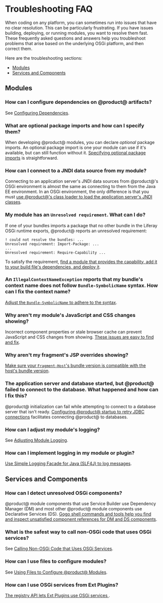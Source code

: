 # Troubleshooting FAQ [](id=troubleshooting)

When coding on any platform, you can sometimes run into issues that have no
clear resolution. This can be particularly frustrating. If you have issues
building, deploying, or running modules, you want to resolve them fast. These
frequently asked questions and answers help you troubleshoot problems that arise
based on the underlying OSGi platform, and then correct them. 

Here are the troubleshooting sections:

-   [Modules](#troubleshooting-modules)
-   [Services and Components](#troubleshooting-services-and-components)

## Modules [](id=troubleshooting-modules)

### How can I configure dependencies on @product@ artifacts? [](id=how-can-i-configure-dependencies-on-product-artifacts)
 
See
[Configuring Dependencies](/develop/tutorials/-/knowledge_base/7-0/configuring-dependencies). 

### What are optional package imports and how can I specify them? [](id=what-are-optional-package-imports-and-how-can-i-specify-them)

When developing @product@ modules, you can declare *optional* package imports.
An optional package import is one your module can use if it's available, but can
still function without it.
[Specifying optional package imports](/develop/tutorials/-/knowledge_base/7-0/declaring-optional-import-package-requirements)
is straightforward. 

### How can I connect to a JNDI data source from my module? [](id=how-can-i-connect-to-a-jndi-data-source-from-my-module)

Connecting to an application server's JNDI data sources from @product@'s OSGi
environment is almost the same as connecting to them from the Java EE
environment. In an OSGi environment, the only difference is that you must
[use @product@'s class loader to load the application server's JNDI classes](/develop/tutorials/-/knowledge_base/7-0/connecting-to-data-sources-using-jndi). 

### My module has an `Unresolved requirement`. What can I do? [](id=my-module-has-an-unresolved-requirement-what-can-i-do)

If one of your bundles imports a package that no other bundle in the Liferay
OSGi runtime exports, @product@ reports an unresolved requirement:

    ! could not resolve the bundles: ...
    Unresolved requirement: Import-Package: ...
    ...
    Unresolved requirement: Require-Capability ...

To satisfy the requirement,
[find a module that provides the capability, add it to your build file's dependencies, and deploy it](/develop/tutorials/-/knowledge_base/7-0/resolving-bundle-requirements). 

### An `IllegalContextNameException` reports that my bundle's context name does not follow `Bundle-SymbolicName` syntax. How can I fix the context name? [](id=an-illegalcontextnameexception-reports-that-my-bundles-context-name-does-no)

[Adjust the `Bundle-SymbolicName` to adhere to the syntax](/develop/tutorials/-/knowledge_base/7-0/resolving-bundle-symbolicname-syntax-issues). 

### Why aren't my module's JavaScript and CSS changes showing? [](id=why-arent-my-modules-javascript-and-css-changes-showing)

Incorrect component properties or stale browser cache can prevent JavaScript and CSS changes from showing.
[These issues are easy to find and fix](/develop/tutorials/-/knowledge_base/7-0/why-arent-my-modules-javascript-and-css-changes-showing). 

### Why aren't my fragment's JSP overrides showing? [](id=why-arent-my-fragments-jsp-overrides-showing)

[Make sure your `Fragment-Host`'s bundle version is compatible with the host's bundle version](/develop/tutorials/-/knowledge_base/7-0/why-arent-jsp-overrides-i-made-using-fragments-showing). 

### The application server and database started, but @product@ failed to connect to the database. What happened and how can I fix this? [](id=the-application-server-and-database-started-but-product-failed-to-connect-t)

@product@ initialization can fail while attempting to connect to a database server that isn't ready.
[Configuring @product@ startup to retry JDBC connections](/develop/tutorials/-/knowledge_base/7-0/portal-failed-to-initialize-because-the-database-wasnt-ready)
facilitates connecting @product@ to databases. 

### How can I adjust my module's logging? [](id=how-can-i-adjust-my-modules-logging)

See
[Adjusting Module Logging](/develop/tutorials/-/knowledge_base/7-0/adjusting-module-logging). 

### How can I implement logging in my module or plugin? [](id=how-can-i-implement-logging-in-my-module-or-plugin)

[Use Simple Logging Facade for Java \(SLF4J\) to log messages](/develop/tutorials/-/knowledge_base/7-0/implementing-logging).

## Services and Components [](id=troubleshooting-services-and-components)

### How can I detect unresolved OSGi components? [](id=how-can-i-detect-unresolved-osgi-components)

@product@ module components that use Service Builder use Dependency Manager (DM)
and most other @product@ module components use Declarative Services (DS).
[Gogo shell commands and tools help you find and inspect unsatisfied component references for DM and DS components](/develop/tutorials/-/knowledge_base/7-0/detecting-unresolved-osgi-components). 

### What is the safest way to call non-OSGi code that uses OSGi services? [](id=what-is-the-safest-way-to-call-non-osgi-code-that-uses-osgi-services)

See
[Calling Non-OSGi Code that Uses OSGi Services](/develop/tutorials/-/knowledge_base/7-0/calling-non-osgi-code-that-uses-osgi-services). 

### How can I use files to configure modules? [](id=how-can-i-use-files-to-configure-modules)

See
[Using Files to Configure @product@ Modules](/develop/tutorials/-/knowledge_base/7-0/using-files-to-configure-product-modules). 

### How can I use OSGi services from Ext Plugins? [](id=how-can-i-use-osgi-services-from-ext-plugins)

[The registry API lets Ext Plugins use OSGi services ](/develop/tutorials/-/knowledge_base/7-0/using-osgi-services-from-ext-plugins). 
 
